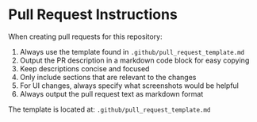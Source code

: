 # Pull Request Instructions

When creating pull requests for this repository:

1. Always use the template found in `.github/pull_request_template.md`
2. Output the PR description in a markdown code block for easy copying
3. Keep descriptions concise and focused
4. Only include sections that are relevant to the changes
5. For UI changes, always specify what screenshots would be helpful
6. Always output the pull request text as markdown format

The template is located at: `.github/pull_request_template.md`
